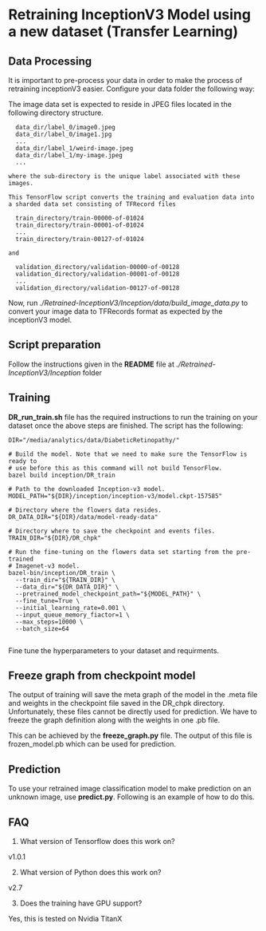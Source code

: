 # Retraining InceptionV3 Model using a new dataset (Transfer Learning)

## Data Processing

It is important to pre-process your data in order to make the process of retraining inceptionV3 easier. Configure your data folder the following way:

The image data set is expected to reside in JPEG files located in the
following directory structure.

```
  data_dir/label_0/image0.jpeg
  data_dir/label_0/image1.jpg
  ...
  data_dir/label_1/weird-image.jpeg
  data_dir/label_1/my-image.jpeg
  ...

where the sub-directory is the unique label associated with these images.

This TensorFlow script converts the training and evaluation data into
a sharded data set consisting of TFRecord files

  train_directory/train-00000-of-01024
  train_directory/train-00001-of-01024
  ...
  train_directory/train-00127-of-01024

and

  validation_directory/validation-00000-of-00128
  validation_directory/validation-00001-of-00128
  ...
  validation_directory/validation-00127-of-00128
```

Now, run *./Retrained-InceptionV3/Inception/data/build_image_data.py* to convert your image data to TFRecords format as expected by the inceptionV3 model. 

## Script preparation 

Follow the instructions given in the **README** file at *./Retrained-InceptionV3/Inception* folder

## Training 

**DR_run_train.sh** file has the required instructions to run the training on your dataset once the above steps are finished. The script has the following:

```
DIR="/media/analytics/data/DiabeticRetinopathy/"

# Build the model. Note that we need to make sure the TensorFlow is ready to
# use before this as this command will not build TensorFlow.
bazel build inception/DR_train

# Path to the downloaded Inception-v3 model.
MODEL_PATH="${DIR}/inception/inception-v3/model.ckpt-157585"

# Directory where the flowers data resides.
DR_DATA_DIR="${DIR}/data/model-ready-data"

# Directory where to save the checkpoint and events files.
TRAIN_DIR="${DIR}/DR_chpk"

# Run the fine-tuning on the flowers data set starting from the pre-trained
# Imagenet-v3 model.
bazel-bin/inception/DR_train \
  --train_dir="${TRAIN_DIR}" \
  --data_dir="${DR_DATA_DIR}" \
  --pretrained_model_checkpoint_path="${MODEL_PATH}" \
  --fine_tune=True \
  --initial_learning_rate=0.001 \
  --input_queue_memory_fiactor=1 \
  --max_steps=10000 \
  --batch_size=64
  
 ```
 Fine tune the hyperparameters to your dataset and requirments. 
 
 ## Freeze graph from checkpoint model
 
 The output of training will save the meta graph of the model in the .meta file and weights in the checkpoint file saved in the DR_chpk directory. Unfortunately, these files cannot be directly used for prediction. We have to freeze the graph definition along with the weights in one .pb file. 
 
 This can be achieved by the **freeze_graph.py** file. The output of this file is frozen_model.pb which can be used for prediction. 
 
 ## Prediction
 
 To use your retrained image classification model to make prediction on an unknown image, use **predict.py**. Following is an example of how to do this. 
 
 
 
 ## FAQ
 
 1. What version of Tensorflow does this work on?
 
 v1.0.1
 
 2. What version of Python does this work on?
 
 v2.7
 
 3. Does the training have GPU support?
 
 Yes, this is tested on Nvidia TitanX
 
 
 



